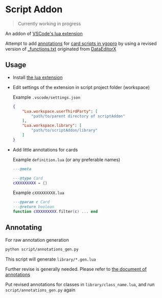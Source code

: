 # Script Addon

> Currently working in progress

An addon of [VSCode's lua extension][LuaExtension]

Attempt to add [annotations][Annotation] for [card scripts in ygopro](https://github.com/Fluorohydride/ygopro-scripts) by using a revised version of [_functions.txt](https://github.com/liggest/scriptAddon/blob/main/script/_functions.txt) originated from [DataEditorX](https://code.mycard.moe/nanahira/DataEditorX/-/blob/master/DataEditorX/data/_functions.txt)

## Usage

- Install [the lua extension][LuaExtension]
- Edit settings of the extension in script project folder (workspace)

    Example `.vscode/settings.json`

    ```JSON
    {
        "Lua.workspace.userThirdParty": [
            "path/to/parent directory of scriptAddon"
        ],
        "Lua.workspace.library": [
            "path/to/scriptAddon/library"
        ]
    }
    ```
- Add little annotations for cards

    Example `definition.lua` (or any preferable names)

    ```lua
    ---@meta

    ---@type Card
    cXXXXXXXXX = {}
    ```
    Example `cXXXXXXXXX.lua`

    ```lua
    ---@param c Card
    ---@return boolean
    function cXXXXXXXXX.filter(c) ... end
    ```

## Annotating

For raw annotation generation

```bash
python script/annotations_gen.py
```

This script will generate `library/*.gen.lua`

Further revise is generally needed. Please refer to [the document of annotations][Annotation]

Put revised annotations for classes in `library/class_name.lua`, and run `script/annotations_gen.py` again


[Annotation]: https://github.com/LuaLS/lua-language-server/wiki/Annotations/
[LuaExtension]: https://marketplace.visualstudio.com/items?itemName=sumneko.lua

